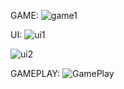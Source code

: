 GAME:
![game1](https://github.com/osmanAskin/KnockBalls/assets/115871580/9b1f3845-98b5-41da-ace3-373054907bc1)

UI:
![ui1](https://github.com/osmanAskin/KnockBalls/assets/115871580/354ef54e-dc67-4e9c-acfe-dc05623ba749)

![ui2](https://github.com/osmanAskin/KnockBalls/assets/115871580/a06ee984-4051-406b-b02b-5ad8320552f0)


GAMEPLAY:
![GamePlay](https://github.com/osmanAskin/KnockBalls/assets/115871580/3f3c3676-d975-4323-82a1-50617759ed2d)
